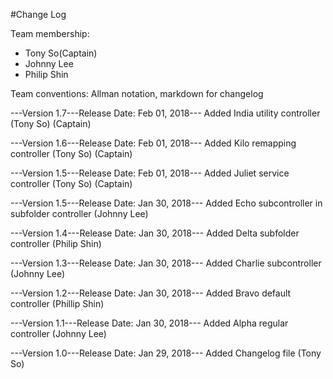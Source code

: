 #Change Log

Team membership:
- Tony So(Captain)
- Johnny Lee
- Philip Shin   

Team conventions: Allman notation, markdown for changelog  


---Version 1.7---Release Date: Feb 01, 2018---
Added India utility controller (Tony So) (Captain)

---Version 1.6---Release Date: Feb 01, 2018---
Added Kilo remapping controller (Tony So) (Captain)

---Version 1.5---Release Date: Feb 01, 2018---
Added Juliet service controller (Tony So) (Captain)

---Version 1.5---Release Date: Jan 30, 2018---
Added Echo subcontroller in subfolder controller (Johnny Lee)

---Version 1.4---Release Date: Jan 30, 2018---
Added Delta subfolder controller (Philip Shin)

---Version 1.3---Release Date: Jan 30, 2018---
Added Charlie subcontroller (Johnny Lee)

---Version 1.2---Release Date: Jan 30, 2018---
Added Bravo default controller (Phillip Shin)

---Version 1.1---Release Date: Jan 30, 2018---
Added Alpha regular controller (Johnny Lee)

---Version 1.0---Release Date: Jan 29, 2018---
Added Changelog file (Tony So)